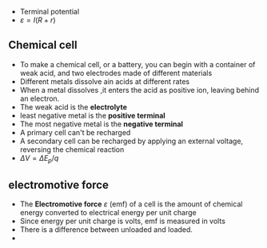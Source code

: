 - Terminal potential
- $\varepsilon = I (R + r)$
## Chemical cell
- To make a chemical cell, or a battery, you can begin with a container of weak acid, and two electrodes made of different materials
- Different metals dissolve ain acids at different rates
- When a metal dissolves ,it enters the acid as positive ion, leaving behind an electron. 
- The weak acid is the **electrolyte**
- least negative metal is the **positive terminal**
- The most negative metal is the **negative terminal**
- A primary cell can't be recharged
- A secondary cell can be recharged by applying an external voltage, reversing the chemical reaction
- $\Delta V = \Delta E_p /q$
## electromotive force
- The **Electromotive force** $\varepsilon$ (emf) of a cell is the amount of chemical energy converted to electrical energy per unit charge
- Since energy per unit charge is volts, emf is measured in volts
- There is a difference between unloaded and loaded.
- 